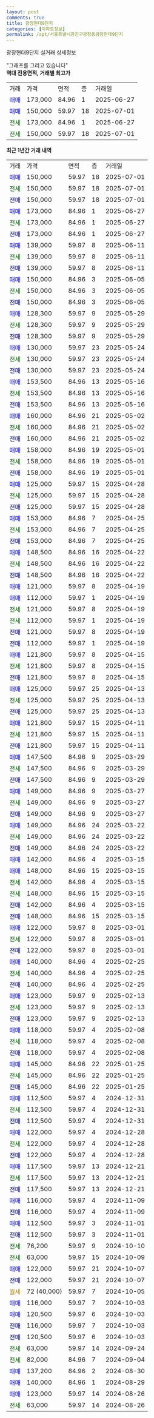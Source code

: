 ```yaml
---
layout: post
comments: true
title: 광장현대9단지
categories: [아파트정보]
permalink: /apt/서울특별시광진구광장동광장현대9단지
---
```


광장현대9단지 실거래 상세정보

<script type="text/javascript">
  google.charts.load('current', {'packages':['line', 'corechart']});
  google.charts.setOnLoadCallback(drawChart);

  function drawChart() {
    var data = new google.visualization.DataTable();
    data.addColumn('date', '거래일');
    data.addColumn('number', "매매");
    data.addColumn('number', "전세");
    data.addColumn('number', "전매");

    data.addRows([[new Date(Date.parse("2025-07-01")), 150000, null, null], [new Date(Date.parse("2025-07-01")), null, 150000, null], [new Date(Date.parse("2025-07-01")), null, null, 150000], [new Date(Date.parse("2025-06-27")), 173000, null, null], [new Date(Date.parse("2025-06-27")), null, 173000, null], [new Date(Date.parse("2025-06-27")), null, null, 173000], [new Date(Date.parse("2025-06-11")), 139000, null, null], [new Date(Date.parse("2025-06-11")), null, 139000, null], [new Date(Date.parse("2025-06-11")), null, null, 139000], [new Date(Date.parse("2025-06-05")), 150000, null, null], [new Date(Date.parse("2025-06-05")), null, 150000, null], [new Date(Date.parse("2025-06-05")), null, null, 150000], [new Date(Date.parse("2025-05-29")), 128300, null, null], [new Date(Date.parse("2025-05-29")), null, 128300, null], [new Date(Date.parse("2025-05-29")), null, null, 128300], [new Date(Date.parse("2025-05-24")), 130000, null, null], [new Date(Date.parse("2025-05-24")), null, 130000, null], [new Date(Date.parse("2025-05-24")), null, null, 130000], [new Date(Date.parse("2025-05-16")), 153500, null, null], [new Date(Date.parse("2025-05-16")), null, 153500, null], [new Date(Date.parse("2025-05-16")), null, null, 153500], [new Date(Date.parse("2025-05-02")), 160000, null, null], [new Date(Date.parse("2025-05-02")), null, 160000, null], [new Date(Date.parse("2025-05-02")), null, null, 160000], [new Date(Date.parse("2025-05-01")), 158000, null, null], [new Date(Date.parse("2025-05-01")), null, 158000, null], [new Date(Date.parse("2025-05-01")), null, null, 158000], [new Date(Date.parse("2025-04-28")), 125000, null, null], [new Date(Date.parse("2025-04-28")), null, 125000, null], [new Date(Date.parse("2025-04-28")), null, null, 125000], [new Date(Date.parse("2025-04-25")), 153000, null, null], [new Date(Date.parse("2025-04-25")), null, 153000, null], [new Date(Date.parse("2025-04-25")), null, null, 153000], [new Date(Date.parse("2025-04-22")), 148500, null, null], [new Date(Date.parse("2025-04-22")), null, 148500, null], [new Date(Date.parse("2025-04-22")), null, null, 148500], [new Date(Date.parse("2025-04-19")), 121000, null, null], [new Date(Date.parse("2025-04-19")), 112000, null, null], [new Date(Date.parse("2025-04-19")), null, 121000, null], [new Date(Date.parse("2025-04-19")), null, 112000, null], [new Date(Date.parse("2025-04-19")), null, null, 121000], [new Date(Date.parse("2025-04-19")), null, null, 112000], [new Date(Date.parse("2025-04-15")), 121800, null, null], [new Date(Date.parse("2025-04-15")), null, 121800, null], [new Date(Date.parse("2025-04-15")), null, null, 121800], [new Date(Date.parse("2025-04-13")), 125000, null, null], [new Date(Date.parse("2025-04-13")), null, 125000, null], [new Date(Date.parse("2025-04-13")), null, null, 125000], [new Date(Date.parse("2025-04-11")), 121800, null, null], [new Date(Date.parse("2025-04-11")), null, 121800, null], [new Date(Date.parse("2025-04-11")), null, null, 121800], [new Date(Date.parse("2025-03-29")), 147500, null, null], [new Date(Date.parse("2025-03-29")), null, 147500, null], [new Date(Date.parse("2025-03-29")), null, null, 147500], [new Date(Date.parse("2025-03-27")), 149000, null, null], [new Date(Date.parse("2025-03-27")), null, 149000, null], [new Date(Date.parse("2025-03-27")), null, null, 149000], [new Date(Date.parse("2025-03-22")), 149000, null, null], [new Date(Date.parse("2025-03-22")), null, 149000, null], [new Date(Date.parse("2025-03-22")), null, null, 149000], [new Date(Date.parse("2025-03-15")), 142000, null, null], [new Date(Date.parse("2025-03-15")), 148000, null, null], [new Date(Date.parse("2025-03-15")), null, 142000, null], [new Date(Date.parse("2025-03-15")), null, 148000, null], [new Date(Date.parse("2025-03-15")), null, null, 142000], [new Date(Date.parse("2025-03-15")), null, null, 148000], [new Date(Date.parse("2025-03-01")), 122000, null, null], [new Date(Date.parse("2025-03-01")), null, 122000, null], [new Date(Date.parse("2025-03-01")), null, null, 122000], [new Date(Date.parse("2025-02-25")), 140000, null, null], [new Date(Date.parse("2025-02-25")), null, 140000, null], [new Date(Date.parse("2025-02-25")), null, null, 140000], [new Date(Date.parse("2025-02-13")), 123000, null, null], [new Date(Date.parse("2025-02-13")), null, 123000, null], [new Date(Date.parse("2025-02-13")), null, null, 123000], [new Date(Date.parse("2025-02-08")), 118000, null, null], [new Date(Date.parse("2025-02-08")), null, 118000, null], [new Date(Date.parse("2025-02-08")), null, null, 118000], [new Date(Date.parse("2025-01-25")), 145000, null, null], [new Date(Date.parse("2025-01-25")), null, 145000, null], [new Date(Date.parse("2025-01-25")), null, null, 145000], [new Date(Date.parse("2024-12-31")), 112500, null, null], [new Date(Date.parse("2024-12-31")), null, 112500, null], [new Date(Date.parse("2024-12-31")), null, null, 112500], [new Date(Date.parse("2024-12-28")), 122000, null, null], [new Date(Date.parse("2024-12-28")), null, 122000, null], [new Date(Date.parse("2024-12-28")), null, null, 122000], [new Date(Date.parse("2024-12-21")), 117500, null, null], [new Date(Date.parse("2024-12-21")), null, 117500, null], [new Date(Date.parse("2024-12-21")), null, null, 117500], [new Date(Date.parse("2024-11-09")), 116000, null, null], [new Date(Date.parse("2024-11-09")), null, null, 116000], [new Date(Date.parse("2024-11-01")), 112500, null, null], [new Date(Date.parse("2024-11-01")), null, null, 112500], [new Date(Date.parse("2024-10-10")), null, 76200, null], [new Date(Date.parse("2024-10-09")), null, 63000, null], [new Date(Date.parse("2024-10-07")), 122000, null, null], [new Date(Date.parse("2024-10-07")), null, null, 122000], [new Date(Date.parse("2024-10-05")), null, null, null], [new Date(Date.parse("2024-10-03")), 116000, null, null], [new Date(Date.parse("2024-10-03")), 120500, null, null], [new Date(Date.parse("2024-10-03")), null, null, 116000], [new Date(Date.parse("2024-10-03")), null, null, 120500], [new Date(Date.parse("2024-09-24")), null, 63000, null], [new Date(Date.parse("2024-09-04")), null, 82000, null], [new Date(Date.parse("2024-08-30")), 137200, null, null], [new Date(Date.parse("2024-08-29")), 140000, null, null], [new Date(Date.parse("2024-08-26")), 123000, null, null], [new Date(Date.parse("2024-08-26")), null, 63000, null]]);

    var options = {
      hAxis: {
        format: 'yyyy/MM/dd'
      },    
      lineWidth: 0,
      pointsVisible: true,    
      title: '최근 1년간 유형별 실거래가 분포',
      legend: { position: 'bottom' }
    };

    var formatter = new google.visualization.NumberFormat({pattern:'###,###'} );
    formatter.format(data, 1);
    formatter.format(data, 2);
    
    setTimeout(function() {
        var chart = new google.visualization.LineChart(document.getElementById('columnchart_material'));
        chart.draw(data, (options));
        document.getElementById('loading').style.display = 'none';
    }, 200);
  }
</script>


<div id="loading" style="z-index:20; display: block; margin-left: 0px">"그래프를 그리고 있습니다"</div>
<div id="columnchart_material" style="width: 95%; margin-left: 0px; display: block"></div>
<!-- contents start -->
<b>역대 전용면적, 거래별 최고가</b>
<table class="sortable">
    <tr>
      <td>거래</td>
      <td>가격</td>
      <td>면적</td>
      <td>층</td>
      <td>거래일</td>
    </tr>
        <tr>
          <td><a style="color: blue">매매</a></td>
          <td>173,000</td>
          <td>84.96</td>
          <td>1</td>
          <td>2025-06-27</td>
        </tr>            <tr>
          <td><a style="color: blue">매매</a></td>
          <td>150,000</td>
          <td>59.97</td>
          <td>18</td>
          <td>2025-07-01</td>
        </tr>        
        <tr>
              <td><a style="color: darkgreen">전세</a></td>
              <td>173,000</td>
              <td>84.96</td>
              <td>1</td>
              <td>2025-06-27</td>
            </tr>            <tr>
              <td><a style="color: darkgreen">전세</a></td>
              <td>150,000</td>
              <td>59.97</td>
              <td>18</td>
              <td>2025-07-01</td>
            </tr>        
    
</table>

<b>최근 1년간 거래 내역</b>

<table class="sortable">
    <tr>
      <td>거래</td>
      <td>가격</td>
      <td>면적</td>
      <td>층</td>
      <td>거래일</td>
    </tr>
    <tr>
      <td><a style="color: blue">매매</a></td>
      <td>150,000</td>
      <td>59.97</td>
      <td>18</td>
      <td>2025-07-01</td>
    </tr>          <tr>
      <td><a style="color: darkgreen">전세</a></td>
      <td>150,000</td>
      <td>59.97</td>
      <td>18</td>
      <td>2025-07-01</td>
    </tr>          <tr>
      <td><a style="color: darkblue">전매</a></td>
      <td>150,000</td>
      <td>59.97</td>
      <td>18</td>
      <td>2025-07-01</td>
    </tr>          <tr>
      <td><a style="color: blue">매매</a></td>
      <td>173,000</td>
      <td>84.96</td>
      <td>1</td>
      <td>2025-06-27</td>
    </tr>          <tr>
      <td><a style="color: darkgreen">전세</a></td>
      <td>173,000</td>
      <td>84.96</td>
      <td>1</td>
      <td>2025-06-27</td>
    </tr>          <tr>
      <td><a style="color: darkblue">전매</a></td>
      <td>173,000</td>
      <td>84.96</td>
      <td>1</td>
      <td>2025-06-27</td>
    </tr>          <tr>
      <td><a style="color: blue">매매</a></td>
      <td>139,000</td>
      <td>59.97</td>
      <td>8</td>
      <td>2025-06-11</td>
    </tr>          <tr>
      <td><a style="color: darkgreen">전세</a></td>
      <td>139,000</td>
      <td>59.97</td>
      <td>8</td>
      <td>2025-06-11</td>
    </tr>          <tr>
      <td><a style="color: darkblue">전매</a></td>
      <td>139,000</td>
      <td>59.97</td>
      <td>8</td>
      <td>2025-06-11</td>
    </tr>          <tr>
      <td><a style="color: blue">매매</a></td>
      <td>150,000</td>
      <td>84.96</td>
      <td>3</td>
      <td>2025-06-05</td>
    </tr>          <tr>
      <td><a style="color: darkgreen">전세</a></td>
      <td>150,000</td>
      <td>84.96</td>
      <td>3</td>
      <td>2025-06-05</td>
    </tr>          <tr>
      <td><a style="color: darkblue">전매</a></td>
      <td>150,000</td>
      <td>84.96</td>
      <td>3</td>
      <td>2025-06-05</td>
    </tr>          <tr>
      <td><a style="color: blue">매매</a></td>
      <td>128,300</td>
      <td>59.97</td>
      <td>9</td>
      <td>2025-05-29</td>
    </tr>          <tr>
      <td><a style="color: darkgreen">전세</a></td>
      <td>128,300</td>
      <td>59.97</td>
      <td>9</td>
      <td>2025-05-29</td>
    </tr>          <tr>
      <td><a style="color: darkblue">전매</a></td>
      <td>128,300</td>
      <td>59.97</td>
      <td>9</td>
      <td>2025-05-29</td>
    </tr>          <tr>
      <td><a style="color: blue">매매</a></td>
      <td>130,000</td>
      <td>59.97</td>
      <td>23</td>
      <td>2025-05-24</td>
    </tr>          <tr>
      <td><a style="color: darkgreen">전세</a></td>
      <td>130,000</td>
      <td>59.97</td>
      <td>23</td>
      <td>2025-05-24</td>
    </tr>          <tr>
      <td><a style="color: darkblue">전매</a></td>
      <td>130,000</td>
      <td>59.97</td>
      <td>23</td>
      <td>2025-05-24</td>
    </tr>          <tr>
      <td><a style="color: blue">매매</a></td>
      <td>153,500</td>
      <td>84.96</td>
      <td>13</td>
      <td>2025-05-16</td>
    </tr>          <tr>
      <td><a style="color: darkgreen">전세</a></td>
      <td>153,500</td>
      <td>84.96</td>
      <td>13</td>
      <td>2025-05-16</td>
    </tr>          <tr>
      <td><a style="color: darkblue">전매</a></td>
      <td>153,500</td>
      <td>84.96</td>
      <td>13</td>
      <td>2025-05-16</td>
    </tr>          <tr>
      <td><a style="color: blue">매매</a></td>
      <td>160,000</td>
      <td>84.96</td>
      <td>21</td>
      <td>2025-05-02</td>
    </tr>          <tr>
      <td><a style="color: darkgreen">전세</a></td>
      <td>160,000</td>
      <td>84.96</td>
      <td>21</td>
      <td>2025-05-02</td>
    </tr>          <tr>
      <td><a style="color: darkblue">전매</a></td>
      <td>160,000</td>
      <td>84.96</td>
      <td>21</td>
      <td>2025-05-02</td>
    </tr>          <tr>
      <td><a style="color: blue">매매</a></td>
      <td>158,000</td>
      <td>84.96</td>
      <td>19</td>
      <td>2025-05-01</td>
    </tr>          <tr>
      <td><a style="color: darkgreen">전세</a></td>
      <td>158,000</td>
      <td>84.96</td>
      <td>19</td>
      <td>2025-05-01</td>
    </tr>          <tr>
      <td><a style="color: darkblue">전매</a></td>
      <td>158,000</td>
      <td>84.96</td>
      <td>19</td>
      <td>2025-05-01</td>
    </tr>          <tr>
      <td><a style="color: blue">매매</a></td>
      <td>125,000</td>
      <td>59.97</td>
      <td>15</td>
      <td>2025-04-28</td>
    </tr>          <tr>
      <td><a style="color: darkgreen">전세</a></td>
      <td>125,000</td>
      <td>59.97</td>
      <td>15</td>
      <td>2025-04-28</td>
    </tr>          <tr>
      <td><a style="color: darkblue">전매</a></td>
      <td>125,000</td>
      <td>59.97</td>
      <td>15</td>
      <td>2025-04-28</td>
    </tr>          <tr>
      <td><a style="color: blue">매매</a></td>
      <td>153,000</td>
      <td>84.96</td>
      <td>7</td>
      <td>2025-04-25</td>
    </tr>          <tr>
      <td><a style="color: darkgreen">전세</a></td>
      <td>153,000</td>
      <td>84.96</td>
      <td>7</td>
      <td>2025-04-25</td>
    </tr>          <tr>
      <td><a style="color: darkblue">전매</a></td>
      <td>153,000</td>
      <td>84.96</td>
      <td>7</td>
      <td>2025-04-25</td>
    </tr>          <tr>
      <td><a style="color: blue">매매</a></td>
      <td>148,500</td>
      <td>84.96</td>
      <td>16</td>
      <td>2025-04-22</td>
    </tr>          <tr>
      <td><a style="color: darkgreen">전세</a></td>
      <td>148,500</td>
      <td>84.96</td>
      <td>16</td>
      <td>2025-04-22</td>
    </tr>          <tr>
      <td><a style="color: darkblue">전매</a></td>
      <td>148,500</td>
      <td>84.96</td>
      <td>16</td>
      <td>2025-04-22</td>
    </tr>          <tr>
      <td><a style="color: blue">매매</a></td>
      <td>121,000</td>
      <td>59.97</td>
      <td>8</td>
      <td>2025-04-19</td>
    </tr>          <tr>
      <td><a style="color: blue">매매</a></td>
      <td>112,000</td>
      <td>59.97</td>
      <td>1</td>
      <td>2025-04-19</td>
    </tr>          <tr>
      <td><a style="color: darkgreen">전세</a></td>
      <td>121,000</td>
      <td>59.97</td>
      <td>8</td>
      <td>2025-04-19</td>
    </tr>          <tr>
      <td><a style="color: darkgreen">전세</a></td>
      <td>112,000</td>
      <td>59.97</td>
      <td>1</td>
      <td>2025-04-19</td>
    </tr>          <tr>
      <td><a style="color: darkblue">전매</a></td>
      <td>121,000</td>
      <td>59.97</td>
      <td>8</td>
      <td>2025-04-19</td>
    </tr>          <tr>
      <td><a style="color: darkblue">전매</a></td>
      <td>112,000</td>
      <td>59.97</td>
      <td>1</td>
      <td>2025-04-19</td>
    </tr>          <tr>
      <td><a style="color: blue">매매</a></td>
      <td>121,800</td>
      <td>59.97</td>
      <td>8</td>
      <td>2025-04-15</td>
    </tr>          <tr>
      <td><a style="color: darkgreen">전세</a></td>
      <td>121,800</td>
      <td>59.97</td>
      <td>8</td>
      <td>2025-04-15</td>
    </tr>          <tr>
      <td><a style="color: darkblue">전매</a></td>
      <td>121,800</td>
      <td>59.97</td>
      <td>8</td>
      <td>2025-04-15</td>
    </tr>          <tr>
      <td><a style="color: blue">매매</a></td>
      <td>125,000</td>
      <td>59.97</td>
      <td>25</td>
      <td>2025-04-13</td>
    </tr>          <tr>
      <td><a style="color: darkgreen">전세</a></td>
      <td>125,000</td>
      <td>59.97</td>
      <td>25</td>
      <td>2025-04-13</td>
    </tr>          <tr>
      <td><a style="color: darkblue">전매</a></td>
      <td>125,000</td>
      <td>59.97</td>
      <td>25</td>
      <td>2025-04-13</td>
    </tr>          <tr>
      <td><a style="color: blue">매매</a></td>
      <td>121,800</td>
      <td>59.97</td>
      <td>15</td>
      <td>2025-04-11</td>
    </tr>          <tr>
      <td><a style="color: darkgreen">전세</a></td>
      <td>121,800</td>
      <td>59.97</td>
      <td>15</td>
      <td>2025-04-11</td>
    </tr>          <tr>
      <td><a style="color: darkblue">전매</a></td>
      <td>121,800</td>
      <td>59.97</td>
      <td>15</td>
      <td>2025-04-11</td>
    </tr>          <tr>
      <td><a style="color: blue">매매</a></td>
      <td>147,500</td>
      <td>84.96</td>
      <td>9</td>
      <td>2025-03-29</td>
    </tr>          <tr>
      <td><a style="color: darkgreen">전세</a></td>
      <td>147,500</td>
      <td>84.96</td>
      <td>9</td>
      <td>2025-03-29</td>
    </tr>          <tr>
      <td><a style="color: darkblue">전매</a></td>
      <td>147,500</td>
      <td>84.96</td>
      <td>9</td>
      <td>2025-03-29</td>
    </tr>          <tr>
      <td><a style="color: blue">매매</a></td>
      <td>149,000</td>
      <td>84.96</td>
      <td>9</td>
      <td>2025-03-27</td>
    </tr>          <tr>
      <td><a style="color: darkgreen">전세</a></td>
      <td>149,000</td>
      <td>84.96</td>
      <td>9</td>
      <td>2025-03-27</td>
    </tr>          <tr>
      <td><a style="color: darkblue">전매</a></td>
      <td>149,000</td>
      <td>84.96</td>
      <td>9</td>
      <td>2025-03-27</td>
    </tr>          <tr>
      <td><a style="color: blue">매매</a></td>
      <td>149,000</td>
      <td>84.96</td>
      <td>24</td>
      <td>2025-03-22</td>
    </tr>          <tr>
      <td><a style="color: darkgreen">전세</a></td>
      <td>149,000</td>
      <td>84.96</td>
      <td>24</td>
      <td>2025-03-22</td>
    </tr>          <tr>
      <td><a style="color: darkblue">전매</a></td>
      <td>149,000</td>
      <td>84.96</td>
      <td>24</td>
      <td>2025-03-22</td>
    </tr>          <tr>
      <td><a style="color: blue">매매</a></td>
      <td>142,000</td>
      <td>84.96</td>
      <td>4</td>
      <td>2025-03-15</td>
    </tr>          <tr>
      <td><a style="color: blue">매매</a></td>
      <td>148,000</td>
      <td>84.96</td>
      <td>15</td>
      <td>2025-03-15</td>
    </tr>          <tr>
      <td><a style="color: darkgreen">전세</a></td>
      <td>142,000</td>
      <td>84.96</td>
      <td>4</td>
      <td>2025-03-15</td>
    </tr>          <tr>
      <td><a style="color: darkgreen">전세</a></td>
      <td>148,000</td>
      <td>84.96</td>
      <td>15</td>
      <td>2025-03-15</td>
    </tr>          <tr>
      <td><a style="color: darkblue">전매</a></td>
      <td>142,000</td>
      <td>84.96</td>
      <td>4</td>
      <td>2025-03-15</td>
    </tr>          <tr>
      <td><a style="color: darkblue">전매</a></td>
      <td>148,000</td>
      <td>84.96</td>
      <td>15</td>
      <td>2025-03-15</td>
    </tr>          <tr>
      <td><a style="color: blue">매매</a></td>
      <td>122,000</td>
      <td>59.97</td>
      <td>8</td>
      <td>2025-03-01</td>
    </tr>          <tr>
      <td><a style="color: darkgreen">전세</a></td>
      <td>122,000</td>
      <td>59.97</td>
      <td>8</td>
      <td>2025-03-01</td>
    </tr>          <tr>
      <td><a style="color: darkblue">전매</a></td>
      <td>122,000</td>
      <td>59.97</td>
      <td>8</td>
      <td>2025-03-01</td>
    </tr>          <tr>
      <td><a style="color: blue">매매</a></td>
      <td>140,000</td>
      <td>84.96</td>
      <td>4</td>
      <td>2025-02-25</td>
    </tr>          <tr>
      <td><a style="color: darkgreen">전세</a></td>
      <td>140,000</td>
      <td>84.96</td>
      <td>4</td>
      <td>2025-02-25</td>
    </tr>          <tr>
      <td><a style="color: darkblue">전매</a></td>
      <td>140,000</td>
      <td>84.96</td>
      <td>4</td>
      <td>2025-02-25</td>
    </tr>          <tr>
      <td><a style="color: blue">매매</a></td>
      <td>123,000</td>
      <td>59.97</td>
      <td>9</td>
      <td>2025-02-13</td>
    </tr>          <tr>
      <td><a style="color: darkgreen">전세</a></td>
      <td>123,000</td>
      <td>59.97</td>
      <td>9</td>
      <td>2025-02-13</td>
    </tr>          <tr>
      <td><a style="color: darkblue">전매</a></td>
      <td>123,000</td>
      <td>59.97</td>
      <td>9</td>
      <td>2025-02-13</td>
    </tr>          <tr>
      <td><a style="color: blue">매매</a></td>
      <td>118,000</td>
      <td>59.97</td>
      <td>4</td>
      <td>2025-02-08</td>
    </tr>          <tr>
      <td><a style="color: darkgreen">전세</a></td>
      <td>118,000</td>
      <td>59.97</td>
      <td>4</td>
      <td>2025-02-08</td>
    </tr>          <tr>
      <td><a style="color: darkblue">전매</a></td>
      <td>118,000</td>
      <td>59.97</td>
      <td>4</td>
      <td>2025-02-08</td>
    </tr>          <tr>
      <td><a style="color: blue">매매</a></td>
      <td>145,000</td>
      <td>84.96</td>
      <td>22</td>
      <td>2025-01-25</td>
    </tr>          <tr>
      <td><a style="color: darkgreen">전세</a></td>
      <td>145,000</td>
      <td>84.96</td>
      <td>22</td>
      <td>2025-01-25</td>
    </tr>          <tr>
      <td><a style="color: darkblue">전매</a></td>
      <td>145,000</td>
      <td>84.96</td>
      <td>22</td>
      <td>2025-01-25</td>
    </tr>          <tr>
      <td><a style="color: blue">매매</a></td>
      <td>112,500</td>
      <td>59.97</td>
      <td>4</td>
      <td>2024-12-31</td>
    </tr>          <tr>
      <td><a style="color: darkgreen">전세</a></td>
      <td>112,500</td>
      <td>59.97</td>
      <td>4</td>
      <td>2024-12-31</td>
    </tr>          <tr>
      <td><a style="color: darkblue">전매</a></td>
      <td>112,500</td>
      <td>59.97</td>
      <td>4</td>
      <td>2024-12-31</td>
    </tr>          <tr>
      <td><a style="color: blue">매매</a></td>
      <td>122,000</td>
      <td>59.97</td>
      <td>4</td>
      <td>2024-12-28</td>
    </tr>          <tr>
      <td><a style="color: darkgreen">전세</a></td>
      <td>122,000</td>
      <td>59.97</td>
      <td>4</td>
      <td>2024-12-28</td>
    </tr>          <tr>
      <td><a style="color: darkblue">전매</a></td>
      <td>122,000</td>
      <td>59.97</td>
      <td>4</td>
      <td>2024-12-28</td>
    </tr>          <tr>
      <td><a style="color: blue">매매</a></td>
      <td>117,500</td>
      <td>59.97</td>
      <td>13</td>
      <td>2024-12-21</td>
    </tr>          <tr>
      <td><a style="color: darkgreen">전세</a></td>
      <td>117,500</td>
      <td>59.97</td>
      <td>13</td>
      <td>2024-12-21</td>
    </tr>          <tr>
      <td><a style="color: darkblue">전매</a></td>
      <td>117,500</td>
      <td>59.97</td>
      <td>13</td>
      <td>2024-12-21</td>
    </tr>          <tr>
      <td><a style="color: blue">매매</a></td>
      <td>116,000</td>
      <td>59.97</td>
      <td>4</td>
      <td>2024-11-09</td>
    </tr>          <tr>
      <td><a style="color: darkblue">전매</a></td>
      <td>116,000</td>
      <td>59.97</td>
      <td>4</td>
      <td>2024-11-09</td>
    </tr>          <tr>
      <td><a style="color: blue">매매</a></td>
      <td>112,500</td>
      <td>59.97</td>
      <td>3</td>
      <td>2024-11-01</td>
    </tr>          <tr>
      <td><a style="color: darkblue">전매</a></td>
      <td>112,500</td>
      <td>59.97</td>
      <td>3</td>
      <td>2024-11-01</td>
    </tr>          <tr>
      <td><a style="color: darkgreen">전세</a></td>
      <td>76,200</td>
      <td>59.97</td>
      <td>9</td>
      <td>2024-10-10</td>
    </tr>          <tr>
      <td><a style="color: darkgreen">전세</a></td>
      <td>63,000</td>
      <td>59.97</td>
      <td>15</td>
      <td>2024-10-09</td>
    </tr>          <tr>
      <td><a style="color: blue">매매</a></td>
      <td>122,000</td>
      <td>59.97</td>
      <td>21</td>
      <td>2024-10-07</td>
    </tr>          <tr>
      <td><a style="color: darkblue">전매</a></td>
      <td>122,000</td>
      <td>59.97</td>
      <td>21</td>
      <td>2024-10-07</td>
    </tr>          <tr>
      <td><a style="color: darkgoldenrod">월세</a></td>
      <td>72 (40,000)</td>
      <td>59.97</td>
      <td>7</td>
      <td>2024-10-05</td>
    </tr>          <tr>
      <td><a style="color: blue">매매</a></td>
      <td>116,000</td>
      <td>59.97</td>
      <td>7</td>
      <td>2024-10-03</td>
    </tr>          <tr>
      <td><a style="color: blue">매매</a></td>
      <td>120,500</td>
      <td>59.97</td>
      <td>6</td>
      <td>2024-10-03</td>
    </tr>          <tr>
      <td><a style="color: darkblue">전매</a></td>
      <td>116,000</td>
      <td>59.97</td>
      <td>7</td>
      <td>2024-10-03</td>
    </tr>          <tr>
      <td><a style="color: darkblue">전매</a></td>
      <td>120,500</td>
      <td>59.97</td>
      <td>6</td>
      <td>2024-10-03</td>
    </tr>          <tr>
      <td><a style="color: darkgreen">전세</a></td>
      <td>63,000</td>
      <td>59.97</td>
      <td>14</td>
      <td>2024-09-24</td>
    </tr>          <tr>
      <td><a style="color: darkgreen">전세</a></td>
      <td>82,000</td>
      <td>84.96</td>
      <td>7</td>
      <td>2024-09-04</td>
    </tr>          <tr>
      <td><a style="color: blue">매매</a></td>
      <td>137,200</td>
      <td>84.96</td>
      <td>2</td>
      <td>2024-08-30</td>
    </tr>          <tr>
      <td><a style="color: blue">매매</a></td>
      <td>140,000</td>
      <td>84.96</td>
      <td>1</td>
      <td>2024-08-29</td>
    </tr>          <tr>
      <td><a style="color: blue">매매</a></td>
      <td>123,000</td>
      <td>59.97</td>
      <td>14</td>
      <td>2024-08-26</td>
    </tr>          <tr>
      <td><a style="color: darkgreen">전세</a></td>
      <td>63,000</td>
      <td>59.97</td>
      <td>14</td>
      <td>2024-08-26</td>
    </tr>      </table>
<!-- contents end -->    

